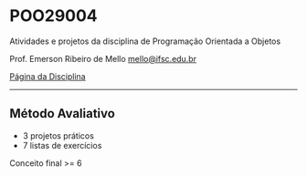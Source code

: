 # POO29004
Atividades e projetos da disciplina de Programação Orientada a Objetos

Prof. Emerson Ribeiro de Mello
mello@ifsc.edu.br

[Página da Disciplina](http://docente.ifsc.edu.br/mello/poo/index.html)

---

## Método Avaliativo

- 3 projetos práticos
- 7 listas de exercícios

Conceito final >= 6
